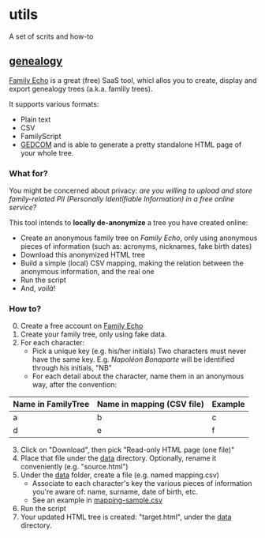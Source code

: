 # utils
A set of scrits and how-to 

## [genealogy](genealogy)
[Family Echo](https://www.familyecho.com/) is a great (free) SaaS tool, whicl allos you to create, display and export genealogy trees (a.k.a. famlily trees). 

It supports various formats: 
- Plain text 
- CSV
- FamilyScript
- [GEDCOM](https://en.wikipedia.org/wiki/GEDCOM)
and is able to generate a pretty standalone HTML page of your whole tree. 

### What for? 

You might be concerned about privacy: _are you willing to upload and store family-related PII (Personally Identifiable Information) in a free online service?_

This tool intends to **locally de-anonymize** a tree you have created online: 
- Create an anonymous family tree on _Family Echo_, only using anonymous pieces of information (such as: acronyms, nicknames, fake birth dates)
- Download this anonymized HTML tree 
- Build a simple (local) CSV mapping, making the relation between the anonymous information, and the real one 
- Run the script
- And, _voilà_!

### How to?
0. Create a free account on [Family Echo](https://www.familyecho.com/)
1. Create your family tree, only using fake data.
2. For each character:
    - Pick a unique key (e.g. his/her initials)
    Two characters must never have the same key. 
    E.g. _Napoléon Bonaparte_ will be identified through his initials, "NB"
    - For each detail about the character, name them in an anonymous way, after the convention: 

| Name in FamilyTree | Name in mapping (CSV file) | Example |
| --- | --- | --- |
| a | b | c |
| d | e | f |

3. Click on "Download", then pick "Read-only HTML page (one file)"
4. Place that file under the [data](genealogy/data) directory. 
Optionally, rename it conveniently (e.g. "source.html")
5. Under the [data](genealogy/data) folder, create a file (e.g. named mapping.csv)
    - Associate to each character's key the various pieces of information you're aware of: name, surname, date of birth, etc.
    - See an example in [mapping-sample.csv](genealogy/data/mapping-sample.csv)
6. Run the script
7. Your updated HTML tree is created: "target.html", under the [data](genealogy/data) directory. 


